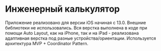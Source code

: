 # Инженерный калькулятор

Приложение реализовано для версии iOS начиная с 13.0. Внешние библиотеки не использовались.
Вся верстка выполнена в коде при помощи Auto Layout, как на iPhone, так и на iPad - реализована адаптивная верстка под разные устройства/ориентации. 
Используется архитектура MVP + Coordinator Pattern.


